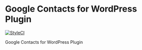 # Google Contacts for WordPress Plugin

[![StyleCI](https://styleci.io/repos/125839892/shield?branch=master)](https://styleci.io/repos/125839892)

Google Contacts for WordPress Plugin
